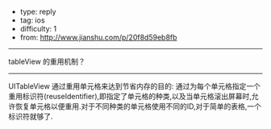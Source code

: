 - type: reply
- tag: ios
- difficulty:  1
- from: http://www.jianshu.com/p/20f8d59eb8fb

--------

tableView 的重用机制？

---------

UITableView 通过重用单元格来达到节省内存的目的: 通过为每个单元格指定一个重用标识符(reuseIdentifier),即指定了单元格的种类,以及当单元格滚出屏幕时,允许恢复单元格以便重用.对于不同种类的单元格使用不同的ID,对于简单的表格,一个标识符就够了.
